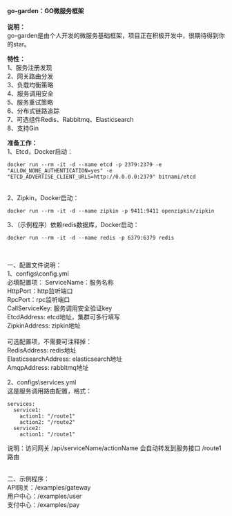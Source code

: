 **go-garden：GO微服务框架**
<br>
<br>
**说明：**<br>
go-garden是由个人开发的微服务基础框架，项目正在积极开发中，很期待得到你的star。<br>

**特性：**<br>
1、服务注册发现<br>
2、网关路由分发<br>
3、负载均衡策略<br>
4、服务调用安全<br>
5、服务重试策略<br>
6、分布式链路追踪<br>
7、可选组件Redis、Rabbitmq、Elasticsearch<br>
8、支持Gin<br>

**准备工作：**<br>
1、Etcd，Docker启动：<br>
```
docker run --rm -it -d --name etcd -p 2379:2379 -e "ALLOW_NONE_AUTHENTICATION=yes" -e "ETCD_ADVERTISE_CLIENT_URLS=http://0.0.0.0:2379" bitnami/etcd
```
<br>
2、Zipkin，Docker启动：<br>

```
docker run --rm -it -d --name zipkin -p 9411:9411 openzipkin/zipkin
```

3、（示例程序）依赖redis数据库，Docker启动：<br>
```
docker run --rm -it -d --name redis -p 6379:6379 redis
```

<br>

一、配置文件说明：<br>
1、configs\config.yml<br>
必填配置项：
ServiceName：服务名称<br>
HttpPort：http监听端口<br>
RpcPort：rpc监听端口<br>
CallServiceKey: 服务调用安全验证key<br>
EtcdAddress: etcd地址，集群可多行填写<br>
ZipkinAddress: zipkin地址<br><br>
可选配置项，不需要可注释掉：<br>
RedisAddress: redis地址<br>
ElasticsearchAddress: elasticsearch地址<br>
AmqpAddress: rabbitmq地址<br>

2、configs\services.yml<br>
这是服务调用路由配置，格式：

```
services:
  service1:
    action1: "/route1"
    action2: "/route2"
  service2:
    action1: "/route1"
```
说明：访问网关 /api/serviceName/actionName 会自动转发到服务接口 /route1 路由
<br><br>

二、示例程序：<br>
API网关：/examples/gateway<br>
用户中心：/examples/user<br>
支付中心：/examples/pay<br>